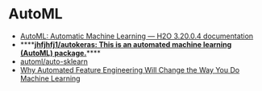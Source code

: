 # AutoML

* [AutoML: Automatic Machine Learning — H2O 3.20.0.4 documentation](http://docs.h2o.ai/h2o/latest-stable/h2o-docs/automl.html)
* \*\*\*\*[**jhfjhfj1/autokeras: This is an automated machine learning \(AutoML\) package.**](https://github.com/jhfjhfj1/autokeras)\*\*\*\*
* [automl/auto-sklearn](https://github.com/automl/auto-sklearn)
* [Why Automated Feature Engineering Will Change the Way You Do Machine Learning](https://towardsdatascience.com/why-automated-feature-engineering-will-change-the-way-you-do-machine-learning-5c15bf188b96)




